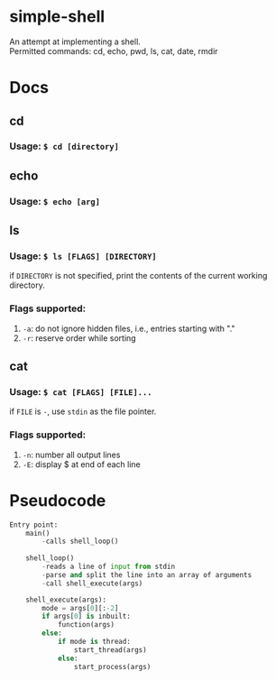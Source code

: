 # simple-shell
An attempt at implementing a shell.  
Permitted commands: cd, echo, pwd, ls, cat, date, rmdir

# Docs
## cd
### Usage: `$ cd [directory]`

## echo
### Usage: `$ echo [arg]` 

## ls
### Usage: `$ ls [FLAGS] [DIRECTORY]`
if `DIRECTORY` is not specified, print the contents of the current working directory.
### Flags supported:
1. `-a`: do not ignore hidden files, i.e., entries starting with "."
2. `-r`: reserve order while sorting

## cat
### Usage: `$ cat [FLAGS] [FILE]...`
if `FILE` is `-`, use `stdin` as the file pointer.
### Flags supported:
1. `-n`: number all output lines
2. `-E`: display $ at end of each line

# Pseudocode

```py
Entry point:
    main()
        -calls shell_loop()
    
    shell_loop()
        -reads a line of input from stdin
        -parse and split the line into an array of arguments
        -call shell_execute(args)

    shell_execute(args):
        mode = args[0][:-2]
        if args[0] is inbuilt:
            function(args)
        else:
            if mode is thread:
                start_thread(args)
            else:
                start_process(args)
```
